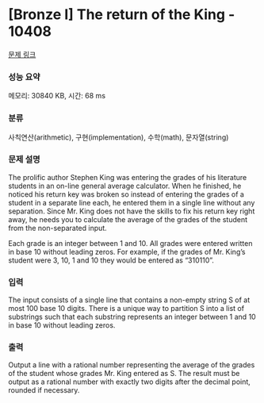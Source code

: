 # [Bronze I] The return of the King - 10408 

[문제 링크](https://www.acmicpc.net/problem/10408) 

### 성능 요약

메모리: 30840 KB, 시간: 68 ms

### 분류

사칙연산(arithmetic), 구현(implementation), 수학(math), 문자열(string)

### 문제 설명

<p>The prolific author Stephen King was entering the grades of his literature students in an on-line general average calculator. When he finished, he noticed his return key was broken so instead of entering the grades of a student in a separate line each, he entered them in a single line without any separation. Since Mr. King does not have the skills to fix his return key right away, he needs you to calculate the average of the grades of the student from the non-separated input.</p>

<p>Each grade is an integer between 1 and 10. All grades were entered written in base 10 without leading zeros. For example, if the grades of Mr. King’s student were 3, 10, 1 and 10 they would be entered as “310110”.</p>

### 입력 

 <p>The input consists of a single line that contains a non-empty string S of at most 100 base 10 digits. There is a unique way to partition S into a list of substrings such that each substring represents an integer between 1 and 10 in base 10 without leading zeros.</p>

### 출력 

 <p>Output a line with a rational number representing the average of the grades of the student whose grades Mr. King entered as S. The result must be output as a rational number with exactly two digits after the decimal point, rounded if necessary.</p>

